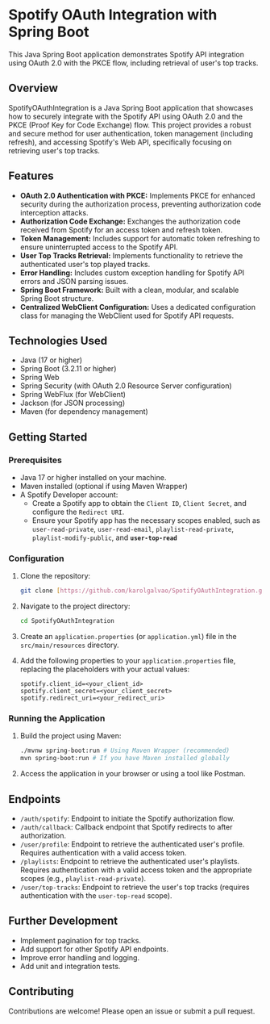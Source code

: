 # Spotify OAuth Integration with Spring Boot

This Java Spring Boot application demonstrates Spotify API integration using OAuth 2.0 with the PKCE flow, including retrieval of user's top tracks.

## Overview

SpotifyOAuthIntegration is a Java Spring Boot application that showcases how to securely integrate with the Spotify API using OAuth 2.0 and the PKCE (Proof Key for Code Exchange) flow. This project provides a robust and secure method for user authentication, token management (including refresh), and accessing Spotify's Web API, specifically focusing on retrieving user's top tracks.

## Features

*   **OAuth 2.0 Authentication with PKCE:** Implements PKCE for enhanced security during the authorization process, preventing authorization code interception attacks.
*   **Authorization Code Exchange:** Exchanges the authorization code received from Spotify for an access token and refresh token.
*   **Token Management:** Includes support for automatic token refreshing to ensure uninterrupted access to the Spotify API.
*   **User Top Tracks Retrieval:** Implements functionality to retrieve the authenticated user's top played tracks.
*   **Error Handling:** Includes custom exception handling for Spotify API errors and JSON parsing issues.
*   **Spring Boot Framework:** Built with a clean, modular, and scalable Spring Boot structure.
*   **Centralized WebClient Configuration:** Uses a dedicated configuration class for managing the WebClient used for Spotify API requests.

## Technologies Used

*   Java (17 or higher)
*   Spring Boot (3.2.11 or higher)
*   Spring Web
*   Spring Security (with OAuth 2.0 Resource Server configuration)
*   Spring WebFlux (for WebClient)
*   Jackson (for JSON processing)
*   Maven (for dependency management)

## Getting Started

### Prerequisites

*   Java 17 or higher installed on your machine.
*   Maven installed (optional if using Maven Wrapper)
*   A Spotify Developer account:
    *   Create a Spotify app to obtain the `Client ID`, `Client Secret`, and configure the `Redirect URI`.
    *   Ensure your Spotify app has the necessary scopes enabled, such as `user-read-private`, `user-read-email`, `playlist-read-private`, `playlist-modify-public`, and **`user-top-read`** 

### Configuration

1.  Clone the repository:

    ```bash
    git clone [https://github.com/karolgalvao/SpotifyOAuthIntegration.git](https://github.com/karolgalvao/SpotifyOAuthIntegration.git)
    ```

2.  Navigate to the project directory:

    ```bash
    cd SpotifyOAuthIntegration
    ```

3.  Create an `application.properties` (or `application.yml`) file in the `src/main/resources` directory.

4.  Add the following properties to your `application.properties` file, replacing the placeholders with your actual values:

    ```properties
    spotify.client_id=<your_client_id>
    spotify.client_secret=<your_client_secret>
    spotify.redirect_uri=<your_redirect_uri>
    ```

### Running the Application

1.  Build the project using Maven:

    ```bash
    ./mvnw spring-boot:run # Using Maven Wrapper (recommended)
    mvn spring-boot:run # If you have Maven installed globally
    ```

2.  Access the application in your browser or using a tool like Postman.

## Endpoints

*   `/auth/spotify`: Endpoint to initiate the Spotify authorization flow.
*   `/auth/callback`: Callback endpoint that Spotify redirects to after authorization.
*   `/user/profile`: Endpoint to retrieve the authenticated user's profile. Requires authentication with a valid access token.
*   `/playlists`: Endpoint to retrieve the authenticated user's playlists. Requires authentication with a valid access token and the appropriate scopes (e.g., `playlist-read-private`).
*   `/user/top-tracks`: Endpoint to retrieve the user's top tracks (requires authentication with the `user-top-read` scope).

## Further Development

*   Implement pagination for top tracks.
*   Add support for other Spotify API endpoints.
*   Improve error handling and logging.
*   Add unit and integration tests.

## Contributing

Contributions are welcome! Please open an issue or submit a pull request.
